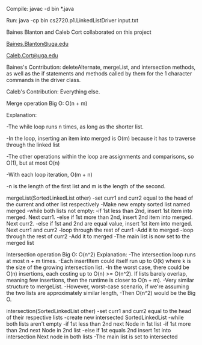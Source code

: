 Compile: javac -d bin *.java

Run: java -cp bin cs2720.p1.LinkedListDriver input.txt

Baines Blanton and Caleb Cort collaborated on this project

Baines.Blanton@uga.edu

Caleb.Cort@uga.edu

Baines's Contribution: deleteAlternate, mergeList, and intersection methods, as well as the if statements and methods called by them for the 1 character commands in the driver class.

Caleb's Contribution: Everything else.

Merge operation Big O: O(n + m)

Explanation: 

-The while loop runs n times, as long as the shorter list.

-In the loop, inserting an item into merged is O(m) because it has to traverse through the linked list

-The other operations within the loop are assignments and comparisons, so O(1), but at most O(n)

-With each loop iteration, O(m + n)

-n is the length of the first list and m is the length of the second.

mergeList(SortedLinkedList other) 
-set curr1 and curr2 equal to the head of the current and other list respectively
-Make new empty sorted list named merged
-while both lists not empty:
    -if 1st less than 2nd,
        insert 1st item into merged. Next curr1.
    -else if 1st more than 2nd,
        insert 2nd item into merged. Next curr2.
    -else if 1st and 2nd are equal value,
        insert 1st item into merged. Next curr1 and curr2
-loop through the rest of curr1
    -Add it to merged
-loop through the rest of curr2
    -Add it to merged
-The main list is now set to the merged list

Intersection operation Big O: O(n^2)
Explanation: 
-The intersection loop runs at most n + m times.
-Each insertItem could itself run up to O(k) where k is the size of the growing intersection list.
-In the worst case, there could be O(n) insertions, each costing up to O(n) >= O(n^2).
If lists barely overlap, meaning few insertions, then the runtime is closer to O(n + m).
-Very similar structure to mergeList.
-However, worst-case scenario, if we're assuming the two lists are approximately similar length,
-Then O(n^2) would be the Big O.


intersection(SortedLinkedList other)
-set curr1 and curr2 equal to the head of their respective lists
-create new intersected SortedLinkedList
-while both lists aren't empty
    -if 1st less than 2nd
        next Node in 1st list
    -if 1st more than 2nd 
        next Node in 2nd list
    -else if 1st equals 2nd
        insert 1st into intersection
        Next node in both lists
-The main list is set to intersected